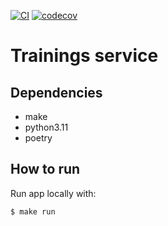 [![CI](https://github.com/taller2-fiufit/svc-trainings/actions/workflows/ci.yml/badge.svg)](https://github.com/taller2-fiufit/svc-trainings/actions/workflows/ci.yml)
[![codecov](https://codecov.io/gh/taller2-fiufit/svc-trainings/branch/main/graph/badge.svg?token=2PZDX6J4XX)](https://codecov.io/gh/taller2-fiufit/svc-trainings)

# Trainings service

## Dependencies

- make
- python3.11
- poetry

## How to run

Run app locally with:

```
$ make run
```
